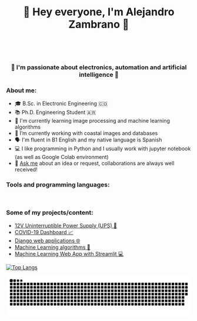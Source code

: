 <h1 align="center">👋 Hey everyone, I'm Alejandro Zambrano 👋</h1>
<p align="center">
<img src="https://alejandrozz.pythonanywhere.com/static/images/AZ_Logo_Nuevo.png" alt="" width="200">
</p>
<p align="center">
<a href="https://www.linkedin.com/in/AlejandroZambranoZabaleta/" target="blank"><img align="center" src="https://cdn-icons-png.flaticon.com/512/174/174857.png" alt="" height="30"></a>&nbsp&nbsp
<a href="https://www.instagram.com/_alejo_zambrano_/" target="blank"><img align="center" src="https://cdn-icons-png.flaticon.com/512/174/174855.png" alt="" height="30" /></a>&nbsp&nbsp
  <a href="https://www.youtube.com/channel/UCmEM8PfN1zoZYKIIK3RXchQ" target="blank"><img align="center" src="https://cdn-icons-png.flaticon.com/512/174/174883.png" alt="" height="30" /></a>&nbsp&nbsp
<a href="https://alejandrozz.pythonanywhere.com/" target="blank"><img align="center" src="https://cdn-icons-png.flaticon.com/512/888/888846.png" alt="" height="30" /></a>
</p>

<h3 align="center"> 🦾 I'm passionate about electronics, automation and artificial intelligence 🚀</h3>

### About me:
*  🎓 B.Sc. in Electronic Engineering 🇨🇴
*  📚 Ph.D. Engineering Student 🇦🇷
*  🌱 I'm currently learning image processing and machine learning algorithms
*  🔭 I’m currently working with coastal images and databases
*  🗣 I'm fluent in B1 English and my native language is Spanish
*  💻 I like programming in Python and I usually work with jupyter notebook (as well as Google Colab environment)
*  💬 [Ask me](https://github.com/Alejandro-ZZ/Alejandro-ZZ/issues) about an idea or request, collaborations are always well received!

### Tools and programming languages:
<p>
<a href="#" target="blank"><img align="center" src="https://upload.wikimedia.org/wikipedia/commons/thumb/1/18/C_Programming_Language.svg/1200px-C_Programming_Language.svg.png" alt="" height="40"></a>&nbsp&nbsp
<a href="#" target="blank"><img align="center" src="https://cdn-icons-png.flaticon.com/512/5968/5968350.png" alt="" height="40" /></a>&nbsp&nbsp
<!-- <a href="#" target="blank"><img align="center" src="https://upload.wikimedia.org/wikipedia/commons/thumb/1/10/CSS3_and_HTML5_logos_and_wordmarks.svg/1024px-CSS3_and_HTML5_logos_and_wordmarks.svg.png" alt="" height="40"></a>&nbsp&nbsp
<a href="#" target="blank"><img align="center" src="https://cdn-icons-png.flaticon.com/512/5968/5968292.png" alt="" height="40" /></a>&nbsp&nbsp -->
<a href="https://www.arduino.cc/" target="blank"><img align="center" src="https://static.cdnlogo.com/logos/a/17/arduino.svg" alt="" height="40" /></a>&nbsp&nbsp
<a href="https://www.autodesk.com/products/eagle/overview?term=1-YEAR&tab=subscription#what-is-eagle-" target="blank"><img align="center" src="https://peoplevine.blob.core.windows.net/files/397/business/3631/3631_logo-20200319045341.png" alt="" height="40" /></a>&nbsp&nbsp
<a href="https://colab.research.google.com/" target="blank"><img align="center" src="https://static.javatpoint.com/tutorial/google-colab/images/google-colab.png" alt="" height="40" /></a>&nbsp&nbsp
<a href="https://jupyter.org/" target="blank"><img align="center" src="https://upload.wikimedia.org/wikipedia/commons/thumb/3/38/Jupyter_logo.svg/1767px-Jupyter_logo.svg.png" alt="" height="40"></a>&nbsp&nbsp
</p>

### Some of my projects/content:
* [12V Uninterruptible Power Supply (UPS) 🔋](https://alejandrozz.pythonanywhere.com/ups-system/)
* [COVID-19 Dashboard 📈](https://alejandrozz.pythonanywhere.com/dash-covid/)
* [Django web applications 🌐](https://alejandrozz.pythonanywhere.com/apps/)
* [Machine Learning algorithms 🤖](https://github.com/Alejandro-ZZ/Machine-Learning-UNS)
* [Machine Learning Web App with Streamlit 💻](https://github.com/Alejandro-ZZ/ML-web-app)


[![Top Langs](https://github-readme-stats.vercel.app/api/top-langs/?username=Alejandro-ZZ&layout=compact&theme=dark)](https://github.com/anuraghazra/github-readme-stats)

![snake gif](https://github.com/mishmanners/MishManners/blob/output/github-contribution-grid-snake.svg)
